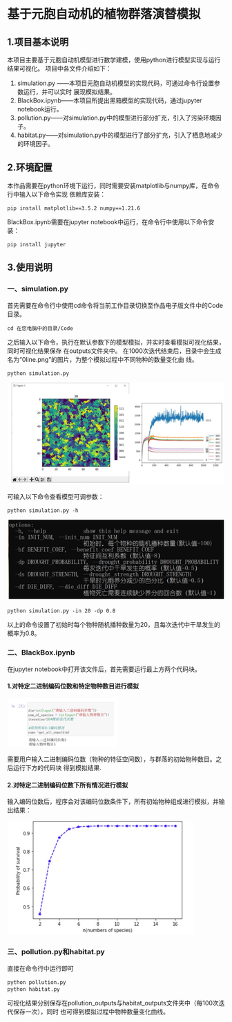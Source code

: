 # 基于元胞自动机的植物群落演替模拟

## 1.项目基本说明

本项目主要基于元胞自动机模型进行数学建模，使用python进行模型实现与运行结果可视化。 项目中各文件介绍如下：

1.  simulation.py ——本项目元胞自动机模型的实现代码，可通过命令行设置参数运行，并可以实时 展现模拟结果。 
2.  BlackBox.ipynb——本项目所提出黑箱模型的实现代码，通过jupyter notebook运行。 
3.  pollution.py——对simulation.py中的模型进行部分扩充，引入了污染环境因子。
4.  habitat.py——对simulation.py中的模型进行了部分扩充，引入了栖息地减少的环境因子。

## 2.环境配置

本作品需要在python环境下运行，同时需要安装matplotlib与numpy库，在命令行中输入以下命令实现 依赖库安装：

```
pip install matplotlib==3.5.2 numpy==1.21.6
```

BlackBox.ipynb需要在jupyter notebook中运行，在命令行中使用以下命令安装：

```
pip install jupyter
```

## 3.使用说明

### 一、simulation.py

首先需要在命令行中使用cd命令将当前工作目录切换至作品电子版文件中的Code目录。

```
cd 在您电脑中的目录/Code
```

之后输入以下命令，执行在默认参数下的模型模拟，并实时查看模拟可视化结果，同时可视化结果保存 在outputs文件夹中。 在1000次迭代结束后，目录中会生成名为“0line.png”的图片，为整个模拟过程中不同物种的数量变化曲 线。

```
python simulation.py
```

<img src="img/1.jpg" style="zoom: 50%;" />

可输入以下命令查看模型可调参数：

```
python simulation.py -h
```

<img src="img/2.jpg" style="zoom:50%;" />

```
python simulation.py -in 20 -dp 0.8
```

以上的命令设置了初始时每个物种随机播种数量为20，且每次迭代中干旱发生的概率为0.8。

### 二、BlackBox.ipynb

在jupyter notebook中打开该文件后，首先需要运行最上方两个代码块。

#### 1.对特定二进制编码位数和特定物种数目进行模拟

<img src="img/3.jpg" style="zoom:25%;" />

需要用户输入二进制编码位数（物种的特征空间数），与群落的初始物种数目。之后运行下方的代码块 得到模拟结果.

#### 2.对特定二进制编码位数下所有情况进行模拟

输入编码位数后，程序会对该编码位数条件下，所有初始物种组成进行模拟，并输出结果：

<img src="img/4.jpg" style="zoom:50%;" />

### 三、pollution.py和habitat.py

直接在命令行中运行即可

```
python pollution.py
python habitat.py
```

可视化结果分别保存在pollution_outputs与habitat_outputs文件夹中（每100次迭代保存一次），同时 也可得到模拟过程中物种数量变化曲线。